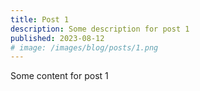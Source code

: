 ```yaml
---
title: Post 1
description: Some description for post 1
published: 2023-08-12
# image: /images/blog/posts/1.png
---
```


Some content for post 1
